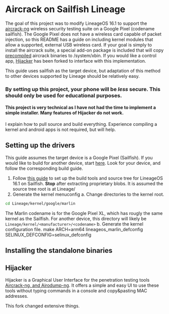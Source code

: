 # Aircrack on Sailfish Lineage
The goal of this project was to modify LineageOS 16.1 to support the [aircrack-ng](https://aircrack-ng.org/) wireless security testing suite on a Google Pixel (codename sailfish). The Google Pixel does not have a wireless card capable of packet injection, so this README has a guide on including kernel modules that allow a supported, external USB wireless card. If your goal is simply to install the aircrack suite, a special add-on package is included that will copy [precompiled](https://github.com/kriswebdev/android_aircrack) aircrack binaries to /system/xbin. If you would like a control app, [Hijacker](https://github.com/chrisk44/Hijacker) has been forked to interface with this implementation. 

This guide uses sailfish as the target device, but adaptation of this method to other devices supported by Lineage should be relatively easy. 

### By setting up this project, your phone will be *less* secure. This should only be used for educational purposes. 
#### This project is very technical as I have not had the time to implement a simple installer. Many features of Hijacker do not work. 
I explain how to pull source and build everything. Experience compiling a kernel and android apps is not required, but will help. 

## Setting up the drivers
This guide assumes the target device is a Google Pixel (Sailfish). If you would like to build for another device, start [here](https://wiki.lineageos.org/devices/). Look for your device, and follow the corresponding build guide.

1. Follow [this guide](https://wiki.lineageos.org/devices/sailfish/build) to set up the build tools and source tree for LineageOS 16.1 on Sailfish. **Stop** after extracting proprietary blobs. It is assumed the source tree root is at Lineage/
2. Generate the kernel menuconfig
  a. Change directories to the kernel root. 
  ```bash
  cd Lineage/kernel/google/marlin
  ```
  The Marlin codename is for the Google Pixel XL, which has rougly the same kernel as the Sailfish. For another device, this directory will likely be `Lineage/kernel/<manufacturer>/<codename>`
  b. Generate the kernel configuration file.
    make ARCH=arm64 lineageos_marlin_defconfig SELINUX_DEFCONFIG=selinux_defconfig

## Installing the standalone binaries


## Hijacker

Hijacker is a Graphical User Interface for the penetration testing tools [Aircrack-ng, and Airodump-ng](https://www.aircrack-ng.org/). It offers a simple and easy UI to use these tools without typing commands in a console and copy&pasting MAC addresses.

This fork changed extensive things. 

